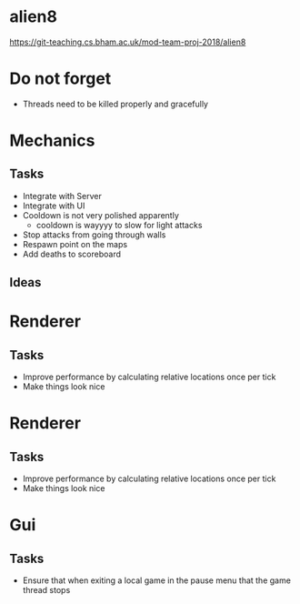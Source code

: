 # alien8

https://git-teaching.cs.bham.ac.uk/mod-team-proj-2018/alien8

# Do not forget
- Threads need to be killed properly and gracefully 

# Mechanics
## Tasks
- Integrate with Server
- Integrate with UI
- Cooldown is not very polished apparently
  - cooldown is wayyyy to slow for light attacks
- Stop attacks from going through walls
- Respawn point on the maps
- Add deaths to scoreboard

## Ideas

# Renderer
## Tasks
- Improve performance by calculating relative locations once per tick
- Make things look nice

# Renderer
## Tasks
- Improve performance by calculating relative locations once per tick
- Make things look nice


# Gui
## Tasks
- Ensure that when exiting a local game in the pause menu that the game thread stops




